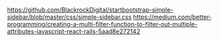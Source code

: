 https://github.com/BlackrockDigital/startbootstrap-simple-sidebar/blob/master/css/simple-sidebar.css
https://medium.com/better-programming/creating-a-multi-filter-function-to-filter-out-multiple-attributes-javascript-react-rails-5aad8e272142
